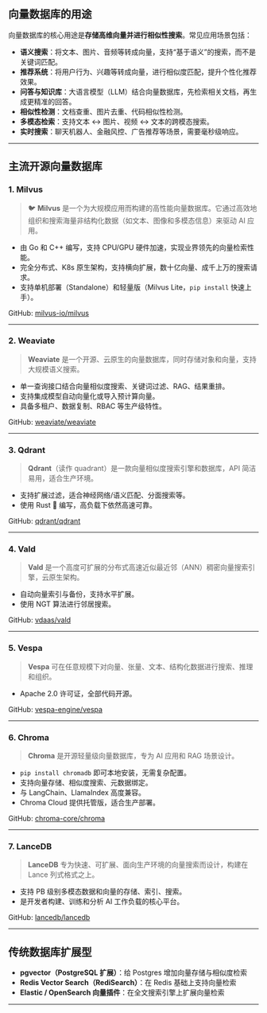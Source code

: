 
## 向量数据库的用途

向量数据库的核心用途是**存储高维向量并进行相似性搜索**。常见应用场景包括：

- **语义搜索**：将文本、图片、音频等转成向量，支持“基于语义”的搜索，而不是关键词匹配。
- **推荐系统**：将用户行为、兴趣等转成向量，进行相似度匹配，提升个性化推荐效果。
- **问答与知识库**：大语言模型（LLM）结合向量数据库，先检索相关文档，再生成更精准的回答。
- **相似性检测**：文档查重、图片去重、代码相似性检测。
- **多模态检索**：支持文本 ↔ 图片、视频 ↔ 文本的跨模态搜索。
- **实时搜索**：聊天机器人、金融风控、广告推荐等场景，需要毫秒级响应。

---

## 主流开源向量数据库

### 1. Milvus

> 🐦 **Milvus** 是一个为大规模应用而构建的高性能向量数据库。它通过高效地组织和搜索海量非结构化数据（如文本、图像和多模态信息）来驱动 AI 应用。

- 由 Go 和 C++ 编写，支持 CPU/GPU 硬件加速，实现业界领先的向量检索性能。
- 完全分布式、K8s 原生架构，支持横向扩展，数十亿向量、成千上万的搜索请求。
- 支持单机部署（Standalone）和轻量版（Milvus Lite，`pip install` 快速上手）。

GitHub: [milvus-io/milvus](https://github.com/milvus-io/milvus)

---

### 2. Weaviate

> **Weaviate** 是一个开源、云原生的向量数据库，同时存储对象和向量，支持大规模语义搜索。

- 单一查询接口结合向量相似度搜索、关键词过滤、RAG、结果重排。
- 支持集成模型自动向量化或导入预计算向量。
- 具备多租户、数据复制、RBAC 等生产级特性。

GitHub: [weaviate/weaviate](https://github.com/weaviate/weaviate)

---

### 3. Qdrant

> **Qdrant**（读作 quadrant）是一款向量相似度搜索引擎和数据库，API 简洁易用，适合生产环境。

- 支持扩展过滤，适合神经网络/语义匹配、分面搜索等。
- 使用 Rust 🦀 编写，高负载下依然高速可靠。

GitHub: [qdrant/qdrant](https://github.com/qdrant/qdrant)

---

### 4. Vald

> **Vald** 是一个高度可扩展的分布式高速近似最近邻（ANN）稠密向量搜索引擎，云原生架构。

- 自动向量索引与备份，支持水平扩展。
- 使用 NGT 算法进行邻居搜索。

GitHub: [vdaas/vald](https://github.com/vdaas/vald)

---

### 5. Vespa

> **Vespa** 可在任意规模下对向量、张量、文本、结构化数据进行搜索、推理和组织。

- Apache 2.0 许可证，全部代码开源。

GitHub: [vespa-engine/vespa](https://github.com/vespa-engine/vespa)

---

### 6. Chroma

> **Chroma** 是开源轻量级向量数据库，专为 AI 应用和 RAG 场景设计。

- `pip install chromadb` 即可本地安装，无需复杂配置。
- 支持向量存储、相似度搜索、元数据绑定。
- 与 LangChain、LlamaIndex 高度兼容。
- Chroma Cloud 提供托管版，适合生产部署。

GitHub: [chroma-core/chroma](https://github.com/chroma-core/chroma)

---

### 7. LanceDB

> **LanceDB** 专为快速、可扩展、面向生产环境的向量搜索而设计，构建在 Lance 列式格式之上。

- 支持 PB 级别多模态数据和向量的存储、索引、搜索。
- 是开发者构建、训练和分析 AI 工作负载的核心平台。

GitHub: [lancedb/lancedb](https://github.com/lancedb/lancedb)

---

## 传统数据库扩展型

- **pgvector（PostgreSQL 扩展）**：给 Postgres 增加向量存储与相似度检索
- **Redis Vector Search（RediSearch）**：在 Redis 基础上支持向量检索
- **Elastic / OpenSearch 向量插件**：在全文搜索引擎上扩展向量检索

---


